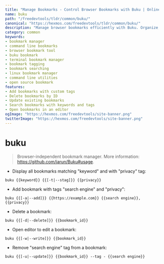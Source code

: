 ```yaml
---
title: "Manage Bookmarks - Control Browser Bookmarks with Buku | Online Free DevTools by Hexmos"
name: buku
path: "/freedevtools/tldr/common/buku/"
canonical: "https://hexmos.com/freedevtools/tldr/common/buku/"
description: "Manage browser bookmarks efficiently with Buku. Organize, tag, and search your bookmarks from the command line. Free online tool, no registration required."
category: common
keywords:
- bookmark manager
- command line bookmarks
- browser bookmark tool
- buku bookmark
- terminal bookmark manager
- bookmark tagging
- bookmark searching
- linux bookmark manager
- command line utilities
- open source bookmark
features:
- Add bookmarks with custom tags
- Delete bookmarks by ID
- Update existing bookmarks
- Search bookmarks with keywords and tags
- Open bookmarks in an editor
ogImage: "https://hexmos.com/freedevtools/site-banner.png"
twitterImage: "https://hexmos.com/freedevtools/site-banner.png"
---
```


# buku

> Browser-independent bookmark manager.
> More information: <https://github.com/jarun/Buku#usage>.

- Display all bookmarks matching "keyword" and with "privacy" tag:

`buku {{keyword}} {{[-t|--stag]}} {{privacy}}`

- Add bookmark with tags "search engine" and "privacy":

`buku {{[-a|--add]}} {{https://example.com}} {{search engine}}, {{privacy}}`

- Delete a bookmark:

`buku {{[-d|--delete]}} {{bookmark_id}}`

- Open editor to edit a bookmark:

`buku {{[-w|--write]}} {{bookmark_id}}`

- Remove "search engine" tag from a bookmark:

`buku {{[-u|--update]}} {{bookmark_id}} --tag - {{search engine}}`
